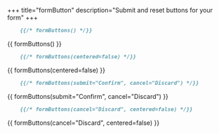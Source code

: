 +++
title="formButton"
description="Submit and reset buttons for your form"
+++

```md
    {{/* formButtons() */}}
```
    
{{ formButtons() }}


```md
    {{/* formButtons(centered=false) */}}
```
    
{{ formButtons(centered=false) }}


```md
    {{/* formButtons(submit="Confirm", cancel="Discard") */}}
```
    
{{ formButtons(submit="Confirm", cancel="Discard") }}


```md
    {{/* formButtons(cancel="Discard", centered=false) */}}
```
    
{{ formButtons(cancel="Discard", centered=false) }}
